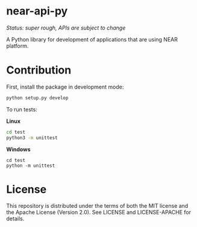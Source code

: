 # near-api-py

*Status: super rough, APIs are subject to change*

A Python library for development of applications that are using NEAR platform.

# Contribution

First, install the package in development mode:
```bash
python setup.py develop
```

To run tests:

**Linux**
```bash
cd test
python3 -m unittest
```

**Windows**
```commandline
cd test
python -m unittest
```

# License

This repository is distributed under the terms of both the MIT license and the Apache License (Version 2.0). See LICENSE and LICENSE-APACHE for details.
